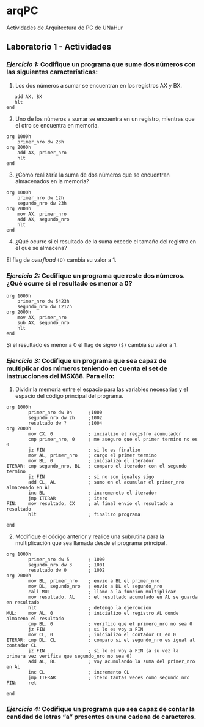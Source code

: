 # arqPC
Actividades de Arquitectura de PC de UNaHur

## Laboratorio 1 - Actividades

### *Ejercicio 1:* Codifique un programa que sume dos números con las siguientes características:

1. Los dos números a sumar se encuentran en los registros AX y BX.

```assembly
   add AX, BX
   hlt
end

```

2. Uno de los números a sumar se encuentra en un registro, mientras que el otro se encuentra en memoria.

```assembly
org 1000h    
    primer_nro dw 23h
org 2000h
    add AX, primer_nro
    hlt
end

```

3. ¿Cómo realizaría la suma de dos números que se encuentran almacenados en la memoria?

```assembly
org 1000h
    primer_nro dw 12h
    segundo_nro dw 23h
org 2000h
    mov AX, primer_nro
    add AX, segundo_nro
    hlt
end

```

4. ¿Qué ocurre si el resultado de la suma excede el tamaño del registro en el que se almacena?

El flag de *overfload* `(O)` cambia su valor a 1.

### *Ejercicio 2:* Codifique un programa que reste dos números. ¿Qué ocurre si el resultado es menor a 0?

```assembly
org 1000h
    primer_nro dw 5423h
    segundo_nro dw 1212h
org 2000h
    mov AX, primer_nro
    sub AX, segundo_nro
    hlt
end

```

Si el resultado es menor a 0 el flag de *signo* `(S)` cambia su valor a 1.

### *Ejercicio 3:* Codifique un programa que sea capaz de multiplicar dos números teniendo en cuenta el set de instrucciones del MSX88. Para ello:

1. Dividir la memoria entre el espacio para las variables necesarias y el espacio del código principal del programa.


```assembly
org 1000h
        primer_nro dw 0h      ;1000
        segundo_nro dw 2h     ;1002
        resultado dw ?        ;1004
org 2000h
        mov CX, 0             ; incializo el registro acumulador
        cmp primer_nro, 0     ; me aseguro que el primer termino no es 0
        jz FIN                ; si lo es finalizo
        mov AL, primer_nro    ; cargo el primer termino
        mov BL, 0             ; inicializo el iterador
ITERAR: cmp segundo_nro, BL   ; comparo el iterador con el segundo termino
        jz FIN                ; si no son iguales sigo
        add CL, AL            ; sumo en el acumular el primer_nro almacenado en AL
        inc BL                ; incremeneto el iterador
        jmp ITERAR            ; itero
FIN:    mov resultado, CX     ; al final envio el resultado a resultado
        hlt                   ; finalizo programa

end

```

2. Modifique el código anterior y realice una subrutina para la multiplicación que sea llamada desde el programa principal.

```assembly
org 1000h
        primer_nro dw 5       ; 1000
        segundo_nro dw 3      ; 1001
        resultado dw 0        ; 1002
org 2000h
        mov BL, primer_nro    ; envio a BL el primer_nro
        mov DL, segundo_nro   ; envio a DL el segundo_nro
        call MUL              ; llamo a la funcion multiplicar
        mov resultado, AL     ; el resultado acumulado en AL se guarda en resultado
        hlt                   ; detengo la ejercucion
MUL:    mov AL, 0             ; inicializo el registro AL donde almaceno el resultado
        cmp BL, 0             ; verifico que el primero_nro no sea 0
        jz FIN                ; si lo es voy a FIN
        mov CL, 0             ; inicializo el contador CL en 0
ITERAR: cmp DL, CL            ; comparo si el segundo_nro es igual al contador CL
        jz FIN                ; si lo es voy a FIN (a su vez la primera vez verifica que segundo_nro no sea 0)
        add AL, BL            ; voy acumulando la suma del primer_nro en AL
        inc CL                ; incremento CL
        jmp ITERAR            ; itero tantas veces como segundo_nro
FIN:    ret

end

```

### *Ejercicio 4:* Codifique un programa que sea capaz de contar la cantidad de letras “a” presentes en una cadena de caracteres.